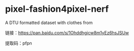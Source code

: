 # pixel-fashion4pixel-nerf

A DTU formatted dataset with clothes from 

链接：https://pan.baidu.com/s/1Ohddhgjcw8m1yEz6hsJSUw 

提取码：pfpn 

